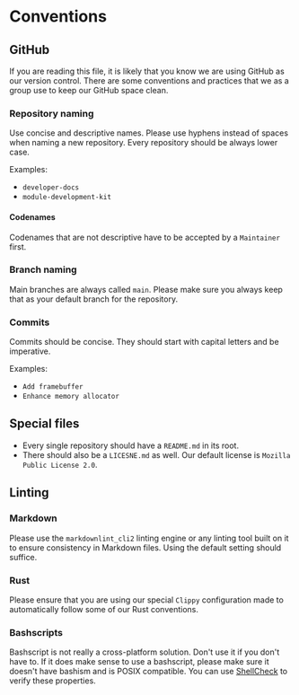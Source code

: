 # Conventions

## GitHub

If you are reading this file, it is likely that you know we are using GitHub as our version control. There are some conventions and practices that we as a group use to keep our GitHub space clean.

### Repository naming

Use concise and descriptive names. Please use hyphens instead of spaces when naming a new repository. Every repository should be always lower case.

Examples:

- `developer-docs`
- `module-development-kit`

#### Codenames

Codenames that are not descriptive have to be accepted by a `Maintainer` first.

### Branch naming

Main branches are always called `main`. Please make sure you always keep that as your default branch for the repository.

### Commits

Commits should be concise. They should start with capital letters and be imperative.

Examples:

- `Add framebuffer`
- `Enhance memory allocator`

## Special files

- Every single repository should have a `README.md` in its root.
- There should also be a `LICESNE.md` as well. Our default license is `Mozilla Public License 2.0`.

## Linting

### Markdown

Please use the `markdownlint_cli2` linting engine or any linting tool built on it to ensure consistency in Markdown files. Using the default setting should suffice.

### Rust

Please ensure that you are using our special `Clippy` configuration made to automatically follow some of our Rust conventions.

### Bashscripts

Bashscript is not really a cross-platform solution. Don't use it if you don't have to. If it does make sense to use a bashscript, please make sure it doesn't have bashism and is POSIX compatible. You can use [ShellCheck](https://www.shellcheck.net/) to verify these properties.
